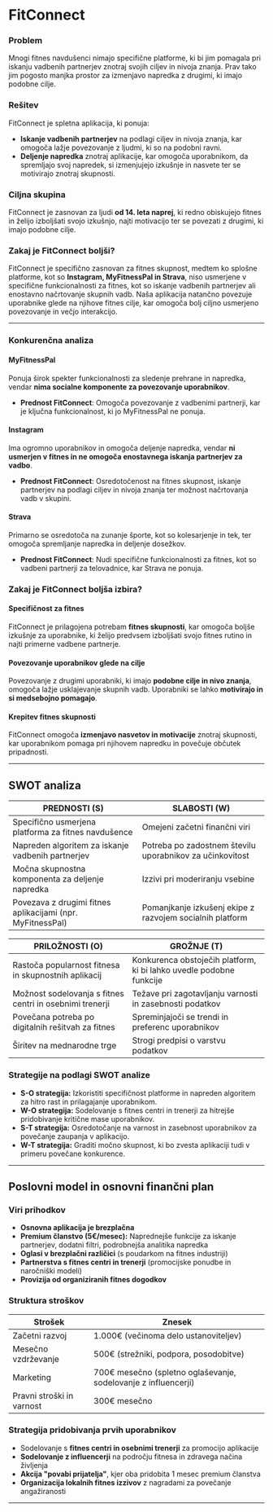 # FitConnect

### Problem
Mnogi fitnes navdušenci nimajo specifične platforme, ki bi jim pomagala pri iskanju vadbenih partnerjev znotraj svojih ciljev in nivoja znanja. Prav tako jim pogosto manjka prostor za izmenjavo napredka z drugimi, ki imajo podobne cilje.

### Rešitev
FitConnect je spletna aplikacija, ki ponuja:
- **Iskanje vadbenih partnerjev** na podlagi ciljev in nivoja znanja, kar omogoča lažje povezovanje z ljudmi, ki so na podobni ravni.
- **Deljenje napredka** znotraj aplikacije, kar omogoča uporabnikom, da spremljajo svoj napredek, si izmenjujejo izkušnje in nasvete ter se motivirajo znotraj skupnosti.

### Ciljna skupina
FitConnect je zasnovan za ljudi **od 14. leta naprej**, ki redno obiskujejo fitnes in želijo izboljšati svojo izkušnjo, najti motivacijo ter se povezati z drugimi, ki imajo podobne cilje.

### Zakaj je FitConnect boljši?
FitConnect je specifično zasnovan za fitnes skupnost, medtem ko splošne platforme, kot so **Instagram, MyFitnessPal in Strava**, niso usmerjene v specifične funkcionalnosti za fitnes, kot so iskanje vadbenih partnerjev ali enostavno načrtovanje skupnih vadb. Naša aplikacija natančno povezuje uporabnike glede na njihove fitnes cilje, kar omogoča bolj ciljno usmerjeno povezovanje in večjo interakcijo.

---

### Konkurenčna analiza

#### MyFitnessPal
 Ponuja širok spekter funkcionalnosti za sledenje prehrane in napredka, vendar **nima socialne komponente za povezovanje uporabnikov**.
- **Prednost FitConnect**: Omogoča povezovanje z vadbenimi partnerji, kar je ključna funkcionalnost, ki jo MyFitnessPal ne ponuja.

#### Instagram
 Ima ogromno uporabnikov in omogoča deljenje napredka, vendar **ni usmerjen v fitnes in ne omogoča enostavnega iskanja partnerjev za vadbo**.
- **Prednost FitConnect**: Osredotočenost na fitnes skupnost, iskanje partnerjev na podlagi ciljev in nivoja znanja ter možnost načrtovanja vadb v skupini.

#### Strava
 Primarno se osredotoča na zunanje športe, kot so kolesarjenje in tek, ter omogoča spremljanje napredka in deljenje dosežkov.
- **Prednost FitConnect**: Nudi specifične funkcionalnosti za fitnes, kot so vadbeni partnerji za telovadnice, kar Strava ne ponuja.

### Zakaj je FitConnect boljša izbira?

#### Specifičnost za fitnes
FitConnect je prilagojena potrebam **fitnes skupnosti**, kar omogoča boljše izkušnje za uporabnike, ki želijo predvsem izboljšati svojo fitnes rutino in najti primerne vadbene partnerje.

#### Povezovanje uporabnikov glede na cilje
Povezovanje z drugimi uporabniki, ki imajo **podobne cilje in nivo znanja**, omogoča lažje usklajevanje skupnih vadb. Uporabniki se lahko **motivirajo in si medsebojno pomagajo**.

#### Krepitev fitnes skupnosti
FitConnect omogoča **izmenjavo nasvetov in motivacije** znotraj skupnosti, kar uporabnikom pomaga pri njihovem napredku in povečuje občutek pripadnosti.

---

## SWOT analiza

| **PREDNOSTI (S)** | **SLABOSTI (W)** |
|------------------|------------------|
| Specifično usmerjena platforma za fitnes navdušence | Omejeni začetni finančni viri |
| Napreden algoritem za iskanje vadbenih partnerjev | Potreba po zadostnem številu uporabnikov za učinkovitost |
| Močna skupnostna komponenta za deljenje napredka | Izzivi pri moderiranju vsebine |
| Povezava z drugimi fitnes aplikacijami (npr. MyFitnessPal) | Pomanjkanje izkušenj ekipe z razvojem socialnih platform |

| **PRILOŽNOSTI (O)** | **GROŽNJE (T)** |
|------------------|------------------|
| Rastoča popularnost fitnesa in skupnostnih aplikacij | Konkurenca obstoječih platform, ki bi lahko uvedle podobne funkcije |
| Možnost sodelovanja s fitnes centri in osebnimi trenerji | Težave pri zagotavljanju varnosti in zasebnosti podatkov |
| Povečana potreba po digitalnih rešitvah za fitnes | Spreminjajoči se trendi in preferenc uporabnikov |
| Širitev na mednarodne trge | Strogi predpisi o varstvu podatkov |

### Strategije na podlagi SWOT analize

- **S-O strategija:** Izkoristiti specifičnost platforme in napreden algoritem za hitro rast in prilagajanje uporabnikom.
- **W-O strategija:** Sodelovanje s fitnes centri in trenerji za hitrejše pridobivanje kritične mase uporabnikov.
- **S-T strategija:** Osredotočanje na varnost in zasebnost uporabnikov za povečanje zaupanja v aplikacijo.
- **W-T strategija:** Graditi močno skupnost, ki bo zvesta aplikaciji tudi v primeru povečane konkurence.

---

## Poslovni model in osnovni finančni plan

### Viri prihodkov

- **Osnovna aplikacija je brezplačna**
- **Premium članstvo (5€/mesec):** Naprednejše funkcije za iskanje partnerjev, dodatni filtri, podrobnejša analitika napredka
- **Oglasi v brezplačni različici** (s poudarkom na fitnes industriji)
- **Partnerstva s fitnes centri in trenerji** (promocijske ponudbe in naročniški modeli)
- **Provizija od organiziranih fitnes dogodkov**

### Struktura stroškov

| Strošek | Znesek |
|---------|--------|
| Začetni razvoj | 1.000€ (večinoma delo ustanoviteljev) |
| Mesečno vzdrževanje | 500€ (strežniki, podpora, posodobitve) |
| Marketing | 700€ mesečno (spletno oglaševanje, sodelovanje z influencerji) |
| Pravni stroški in varnost | 300€ mesečno |

### Strategija pridobivanja prvih uporabnikov

- Sodelovanje s **fitnes centri in osebnimi trenerji** za promocijo aplikacije
- **Sodelovanje z influencerji** na področju fitnesa in zdravega načina življenja
- **Akcija "povabi prijatelja"**, kjer oba pridobita 1 mesec premium članstva
- **Organizacija lokalnih fitnes izzivov** z nagradami za povečanje angažiranosti

---

